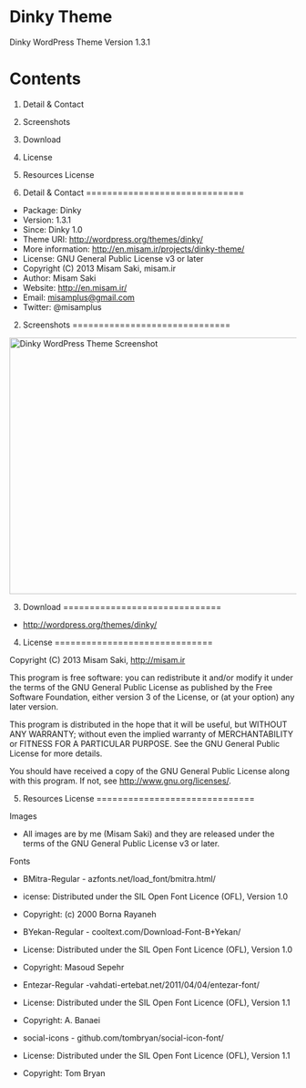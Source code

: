 Dinky Theme
==========

Dinky WordPress Theme Version 1.3.1

Contents
==============================

1. Detail & Contact
2. Screenshots
3. Download
4. License
5. Resources License

1. Detail & Contact
==============================

* Package: Dinky
* Version: 1.3.1
* Since: Dinky 1.0
* Theme URI: http://wordpress.org/themes/dinky/
* More information: http://en.misam.ir/projects/dinky-theme/
* License: GNU General Public License v3 or later
* Copyright (C) 2013  Misam Saki, misam.ir
* Author: Misam Saki
* Website: http://en.misam.ir/
* Email: misamplus@gmail.com
* Twitter: @misamplus

2. Screenshots
==============================

<img src="https://raw.github.com/misamplus/dinky-theme/master/screenshot.png" alt="Dinky WordPress Theme Screenshot" title="Screenshot" width="600px" height="450px" />

3. Download
==============================

* http://wordpress.org/themes/dinky/

4. License
==============================

Copyright (C) 2013  Misam Saki, http://misam.ir

This program is free software: you can redistribute it and/or modify
it under the terms of the GNU General Public License as published by
the Free Software Foundation, either version 3 of the License, or
(at your option) any later version.

This program is distributed in the hope that it will be useful,
but WITHOUT ANY WARRANTY; without even the implied warranty of
MERCHANTABILITY or FITNESS FOR A PARTICULAR PURPOSE.  See the
GNU General Public License for more details.

You should have received a copy of the GNU General Public License
along with this program.  If not, see <http://www.gnu.org/licenses/>.

5. Resources License
==============================

Images
* All images are by me (Misam Saki) and they are released under the terms of the GNU General Public License v3 or later.

Fonts
* BMitra-Regular - azfonts.net/load_font/bmitra.html/
 * icense: Distributed under the SIL Open Font Licence (OFL), Version 1.0
 * Copyright: (c) 2000 Borna Rayaneh

* BYekan-Regular - ​cooltext.com/Download-Font-B+Yekan/
 * License: Distributed under the SIL Open Font Licence (OFL), Version 1.0
 * Copyright: Masoud Sepehr

* Entezar-Regular - ​vahdati-ertebat.net/2011/04/04/entezar-font/
 * License: Distributed under the SIL Open Font Licence (OFL), Version 1.1
 * Copyright: A. Banaei

* social-icons - ​github.com/tombryan/social-icon-font/
 * License: Distributed under the SIL Open Font Licence (OFL), Version 1.1
 * Copyright: Tom Bryan
